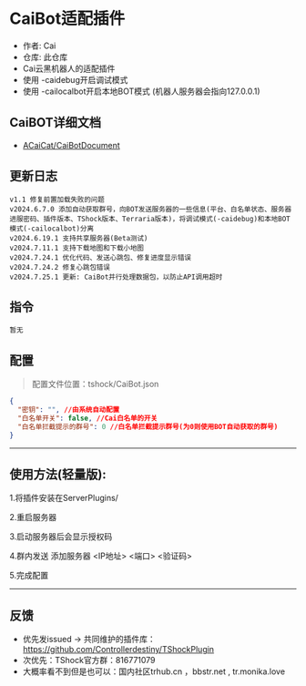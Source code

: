 # CaiBot适配插件

- 作者: Cai
- 仓库: 此仓库
- Cai云黑机器人的适配插件
- 使用 \-caidebug开启调试模式
- 使用 \-cailocalbot开启本地BOT模式 (机器人服务器会指向127.0.0.1)

## CaiBOT详细文档

- [ACaiCat/CaiBotDocument](https://github.com/ACaiCat/CaiBotDocument)

## 更新日志

```
v1.1 修复前置加载失败的问题
v2024.6.7.0 添加自动获取群号，向BOT发送服务器的一些信息(平台、白名单状态、服务器进服密码、插件版本、TShock版本、Terraria版本)，将调试模式(-caidebug)和本地BOT模式(-cailocalbot)分离
v2024.6.19.1 支持共享服务器(Beta测试)
v2024.7.11.1 支持下载地图和下载小地图
v2024.7.24.1 优化代码、发送心跳包、修复进度显示错误
v2024.7.24.2 修复心跳包错误
v2024.7.25.1 更新: CaiBot并行处理数据包，以防止API调用超时
```

## 指令

```
暂无  
```

## 配置

> 配置文件位置：tshock/CaiBot.json

```json
{
  "密钥": "", //由系统自动配置
  "白名单开关": false, //Cai白名单的开关
  "白名单拦截提示的群号": 0 //白名单拦截提示群号(为0则使用BOT自动获取的群号)
}
```

----------

## 使用方法(轻量版):

1.将插件安装在ServerPlugins/

2.重启服务器

3.启动服务器后会显示授权码

4.群内发送 添加服务器 <IP地址> <端口> <验证码>

5.完成配置

----------

## 反馈

- 优先发issued -> 共同维护的插件库：https://github.com/Controllerdestiny/TShockPlugin
- 次优先：TShock官方群：816771079
- 大概率看不到但是也可以：国内社区trhub.cn ，bbstr.net , tr.monika.love

